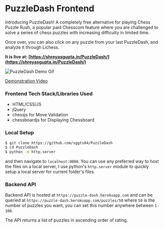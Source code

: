 # PuzzleDash Frontend

Introducing PuzzleDash! A completely free alternative for playing Chess Puzzle Rush, a popular paid Chesscom feature where you are challenged to solve a series of chess puzzles with increasing difficulty in limited time.

Once over, you can also click on any puzzle from your last PuzzleDash, and analyze it through Lichess.

**It is live at: [https://shreyasgupta.in/PuzzleDash/](https://shreyasgupta.in/PuzzleDash/)**

![PuzzleDash Demo Gif](https://i.imgur.com/z75UmzX.gif)

[Demonstration Video](https://www.youtube.com/watch?v=hKUGLylu1pY)

### Frontend Tech Stack/Libraries Used

* HTML/CSS/JS
* jQuery
* chessjs for Move Validation
* chessboardjs for Displaying Chessboard

### Local Setup

```bash
$ git clone https://github.com/sggts04/PuzzleDash
$ cd PuzzleDash
$ python -m http.server
```
and then navigate to `localhost:8000`.
You can use any preferred way to host the files on a local server, I use python's `http.server` module to quickly setup a local server for current folder's files.

### Backend API

Backend API is hosted at `https://puzzle-dash.herokuapp.com` and can be queried at `https://puzzle-dash.herokuapp.com/puzzles/50` where `50` is the number of puzzles you want, you can set this number anywhere between `1-100`.

The API returns a list of puzzles in ascending order of rating.